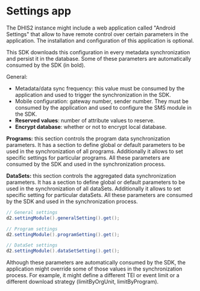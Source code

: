# Settings app

<!--DHIS2-SECTION-ID:settings_app-->

The DHIS2 instance might include a web application called "Android Settings" that allow to have remote control over certain parameters in the application. The installation and configuration of this application is optional.

This SDK downloads this configuration in every metadata synchronization and persist it in the database. Some of these parameters are automatically consumed by the SDK (in bold).

General:

- Metadata/data sync frequency: this value must be consumed by the application and used to trigger the synchronization in the SDK.
- Mobile configuration: gateway number, sender number. They must be consumed by the application and used to configure the SMS module in the SDK.
- **Reserved values**: number of attribute values to reserve.
- **Encrypt database**: whether or not to encrypt local database.

**Programs:** this section controls the program data synchronization parameters. It has a section to define global or default parameters to be used in the synchronization of all programs. Additionally it allows to set specific settings for particular programs. All these parameters are consumed by the SDK and used in the synchronization process.

**DataSets:** this section controls the aggregated data synchronization parameters. It has a section to define global or default parameters to be used in the synchronization of all dataSets. Additionally it allows to set specific setting for particular dataSets. All these parameters are consumed by the SDK and used in the synchronization process.

```java
// General settings
d2.settingModule().generalSetting().get();

// Program settings
d2.settingModule().programSetting().get();

// DataSet settings
d2.settingModule().dataSetSetting().get();
```

Although these parameters are automatically consumed by the SDK, the application might override some of those values in the synchronization process. For example, it might define a different TEI or event limit or a different download strategy (limitByOrgUnit, limitByProgram).